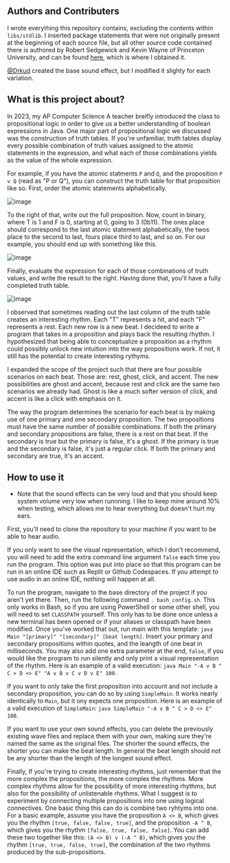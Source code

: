 ## Authors and Contributers
I wrote everything this repository contains, excluding the contents within `libs/stdlib`. 
I inserted package statements that were not originally present at the beginning of
each source file, but all other source code contained there is authored 
by Robert Sedgewick and Kevin Wayne of Princeton University, and can be found 
[here](https://introcs.cs.princeton.edu/java/stdlib/), which is where I 
obtained it.

[@Drkud](https://github.com/Drkud) created the base sound effect, but I modified
it slighty for each variation.

## What is this project about? 
In 2023, my AP Computer Science A teacher breifly introduced the class to
propositional logic in order to give us a better understanding of boolean 
expressions in Java. One major part of propositional logic we discussed 
was the construction of truth tables. If you're unfamiliar, truth tables
display every possible combination of truth values assigned to the atomic
statements in the expression, and what each of those combinations yields
as the value of the whole expression.

For example, if you have the atomic statments `P` and `Q`, and the 
proposition `P v Q` (read as "P or Q"), you can construct the truth table for that 
proposition like so. First, order the atomic statements alphabetically.

![image](https://github.com/eholm62/Musical-Propositional-Logic/assets/133877996/9e00b344-cd2d-45dc-ad51-160d70639ba9)

To the right of that, write out the full proposition. Now, count in binary, where T is 1 and F is 0, 
starting at 0, going to 3 (0b11). The ones place should correspond to the last atomic statement 
alphabetically, the twos place to the second to last, fours place third to last, and so on. For
our example, you should end up with something like this.

![image](https://github.com/eholm62/Musical-Propositional-Logic/assets/133877996/24fd792a-70d0-4d38-a5b2-d943440f38b6)

Finally, evaluate the expression for each of those combinations of truth values, and write the
result to the right. Having done that, you'll have a fully completed truth table.

![image](https://github.com/eholm62/Musical-Propositional-Logic/assets/133877996/6ae7a584-fb16-4ef0-a04d-a3e41e119787)

I observed that sometimes reading out the last column of the truth table creates an interesting rhythm.
Each "T" represents a hit, and each "F" represents a rest. Each new row is a new beat. I decideed to write
a program that takes in a proposition and plays back the resulting rhythm. I hypothesized that being 
able to conceptualize a proposition as a rhythm could possibly unlock new intuition into the way 
propositions work. If not, it still has the potential to create interesting rythyms. 

I expanded the scope of the project such that there are four possible scenarios on each beat. Those are:
rest, ghost, click, and accent. The new possibilities are ghost and accent, because rest and click are
the same two scenarios we already had. Ghost is like a much softer version of click, and accent is 
like a click with emphasis on it. 

The way the program determines the scenario for each beat is by making use of one primary and one
secondary proposition. The two propositions must have the same number of possible combinations. 
If both the primary and secondary propositions are false, there is a rest on that beat. If the
secondary is true but the primary is false, it's a ghost. If the primary is true and the secondary
is false, it's just a regular click. If both the primary and secondary are true, it's an accent.

## How to use it
 - Note that the sound effects can be very loud and that you should keep system volume very low when runnning.
 I like to keep mine around 10% when testing, which allows me to hear everything but doesn't hurt my ears.

First, you'll need to clone the repository to your machine if you want to be able to hear audio. 

If you only want to see the visual representation, which I don't recommend, you will need to add the extra 
command line argument `false` each time you run the program. This option was put into place so that 
this program can be run in an online IDE such as Replit or Github Codespaces. If you attempt to
use audio in an online IDE, nothing will happen at all.

To run the program, navigate to the base directory of the project if you aren't yet there. Then, run
the following command `. bash_config.sh`. This only works in Bash, so if you are using PowerShell or
some other shell, you will need to set `CLASSPATH` yourself. This only has to be done once unless a new terminal has been opened
or if your aliases or classpath have been modified. Once you've worked that out, run main with this template: 
`java Main "[primary]" "[secondary]" [beat length]`. Insert your primary and secondary propositions within quotes,
and the leangth of one beat in milliseconds. You may also add one extra parameter at the end, `false`, if you would
like the program to run silently and only print a visual representation of the rhythm. Here is an example of a
valid execution: `java Main "-A v B ^ C > D <> E" "A v B v C v D v E" 100`.

If you want to only take the first proposition into account and not include a secondary proposition, you can
do so by using `SimpleMain`. It works nearly identically to `Main`, but it ony expects one proposition.
Here is an example of a valid execution of `SimpleMain`: `java SimpleMain "-A v B ^ C > D <> E" 100`.

If you want to use your own sound effects, you can delete the previously existing wave files and replace 
them with your own, making sure they're named the same as the original files. The shorter the sound effects,
the shorter you can make the beat length. In general the beat length should not be any shorter than the length
of the longest sound effect.

Finally, If you're trying to create interesting rhythms, just remember that the more complex the propositions,
the more complex the rhythms. More complex rhythms allow for the possibility of more interesting rhythms, but
also for the possibility of unlistenable rhythms. What I suggest is to experiment by connecting multiple propositions
into one using logical connectives. One basic thing this can do is combine two ryhtyms into one. For a basic example,
assume you have the proposition `A <> B`, which gives you the rhythm `[true, false, false, true]`, and the proposition
`-A ^ B`, which gives you the rhythm `[false, true, false, false]`. You can add these two together like this:
`(A <> B) v (-A ^ B)`, which gives you the rhythm `[true, true, false, true]`, the combination of the two 
rhythms produced by the sub-propositions.
